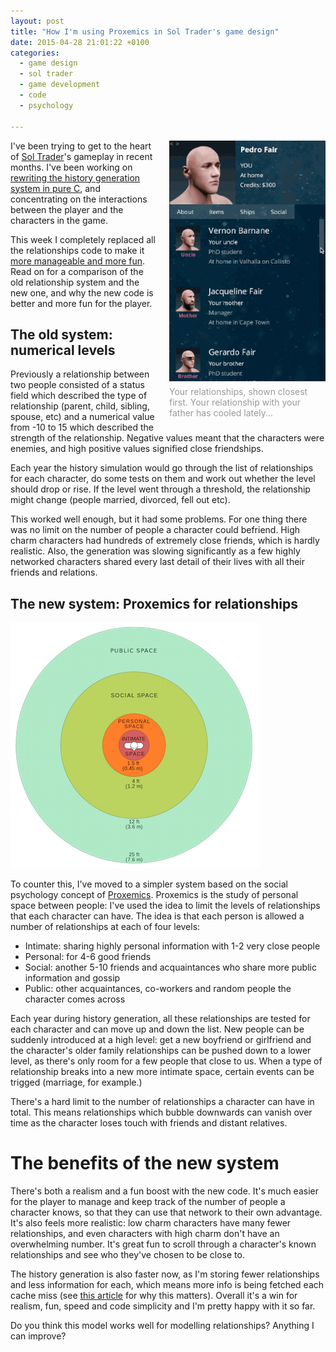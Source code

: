 ```yaml
---
layout: post
title: "How I'm using Proxemics in Sol Trader's game design"
date: 2015-04-28 21:01:22 +0100
categories:
  - game design
  - sol trader
  - game development
  - code
  - psychology

---
```


<div style='float: right; padding: 0 0 10px 20px; width: 250px'><img src='/files/new-relationships.gif' alt='new relationships'/>
<div style='color: #999; padding-top: 5px'>Your relationships, shown closest first. Your relationship with your father has cooled lately...</div>
</div>

I've been trying to get to the heart of [Sol Trader](http://soltrader.net)'s gameplay in recent months. I've been working on [rewriting the history generation system in pure C](/2015/04/how-i-doubled-the-speed-of-my-game-by-giving-up-on-c-plus-plus), and concentrating on the interactions between the player and the characters in the game.

This week I completely replaced all the relationships code to make it [more manageable and more fun](/2015/04/how-to-choose-between-realism-and-fun). Read on for a comparison of the old relationship system and the new one, and why the new code  is better and more fun for the player.

## The old system: numerical levels

Previously a relationship between two people consisted of a status field which described the type of relationship (parent, child, sibling, spouse, etc) and a numerical value from -10 to 15 which described the strength of the relationship. Negative values meant that the characters were enemies, and high positive values signified close friendships.

Each year the history simulation would go through the list of relationships for each character, do some tests on them and work out whether the level should drop or rise. If the level went through a threshold, the relationship might change (people married, divorced, fell out etc).

This worked well enough, but it had some problems. For one thing there was no limit on the number of people a character could befriend. High charm characters had hundreds of extremely close friends, which is hardly realistic. Also, the generation was slowing significantly as a few highly networked characters shared every last detail of their lives with all their friends and relations.

## The new system: Proxemics for relationships

[![Personal space diagram](/files/Personal_Space.png)](http://en.wikipedia.org/wiki/Proxemics#/media/File:Personal_Space.svg)

To counter this, I've moved to a simpler system based on the social psychology concept of [Proxemics](http://en.wikipedia.org/wiki/Proxemics). Proxemics is the study of personal space between people: I've used the idea to limit the levels of relationships that each character can have. The idea is that each person is allowed a number of relationships at each of four levels:

* Intimate: sharing highly personal information with 1-2 very close people
* Personal: for 4-6 good friends
* Social: another 5-10 friends and acquaintances who share more public information and gossip
* Public: other acquaintances, co-workers and random people the character comes across

Each year during history generation, all these relationships are tested for each character and can move up and down the list. New people can be suddenly introduced at a high level: get a new boyfriend or girlfriend and the character's older family relationships can be pushed down to a lower level, as there's only room for a few people that close to us. When a type of relationship breaks into a new more intimate space, certain events can be trigged (marriage, for example.)

There's a hard limit to the number of relationships a character can have in total. This means relationships which bubble downwards can vanish over time as the character loses touch with friends and distant relatives.

# The benefits of the new system

There's both a realism and a fun boost with the new code. It's much easier for the player to manage and keep track of the number of people a character knows, so that they can use that network to their own advantage. It's also feels more realistic: low charm characters have many fewer relationships, and even characters with high charm don't have an overwhelming number. It's great fun to scroll through a character's known relationships and see who they've chosen to be close to.

The history generation is also faster now, as I'm storing fewer relationships and less information for each, which means more info is being fetched each cache miss (see [this article](/2015/04/how-i-doubled-the-speed-of-my-game-by-giving-up-on-c-plus-plus/) for why this matters). Overall it's a win for realism, fun, speed and code simplicity and I'm pretty happy with it so far.

Do you think this model works well for modelling relationships? Anything I can improve?
